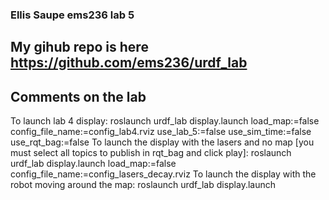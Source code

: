 ### Ellis Saupe ems236 lab 5

## My gihub repo is here https://github.com/ems236/urdf_lab

## Comments on the lab
To launch lab 4 display: 
    roslaunch urdf_lab display.launch load_map:=false config_file_name:=config_lab4.rviz use_lab_5:=false use_sim_time:=false use_rqt_bag:=false
To launch the display with the lasers and no map [you must select all topics to publish in rqt_bag and click play]:
    roslaunch urdf_lab display.launch load_map:=false config_file_name:=config_lasers_decay.rviz
To launch the display with the robot moving around the map: 
    roslaunch urdf_lab display.launch


